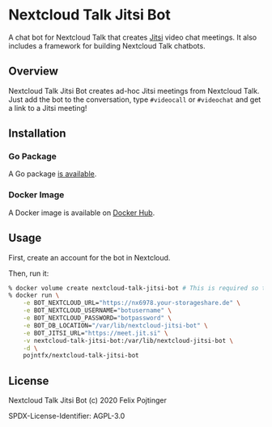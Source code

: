 # Nextcloud Talk Jitsi Bot

A chat bot for Nextcloud Talk that creates [Jitsi](https://jitsi.org) video chat meetings. It also includes a framework for building Nextcloud Talk chatbots.

## Overview

Nextcloud Talk Jitsi Bot creates ad-hoc Jitsi meetings from Nextcloud Talk. Just add the bot to the conversation, type `#videocall` or `#videochat` and get a link to a Jitsi meeting!

## Installation

### Go Package

A Go package [is available](https://pkg.go.dev/github.com/pojntfx/nextcloud-talk-jitsi-bot).

### Docker Image

A Docker image is available on [Docker Hub](https://hub.docker.com/r/pojntfx/nextcloud-talk-jitsi-bot).

## Usage

First, create an account for the bot in Nextcloud.

Then, run it:

```bash
% docker volume create nextcloud-talk-jitsi-bot # This is required so that messages don't get send twice
% docker run \
    -e BOT_NEXTCLOUD_URL="https://nx6978.your-storageshare.de" \
    -e BOT_NEXTCLOUD_USERNAME="botusername" \
    -e BOT_NEXTCLOUD_PASSWORD="botpassword" \
    -e BOT_DB_LOCATION="/var/lib/nextcloud-jitsi-bot" \
    -e BOT_JITSI_URL="https://meet.jit.si" \
    -v nextcloud-talk-jitsi-bot:/var/lib/nextcloud-jitsi-bot \
    -d \
    pojntfx/nextcloud-talk-jitsi-bot
```

## License

Nextcloud Talk Jitsi Bot (c) 2020 Felix Pojtinger

SPDX-License-Identifier: AGPL-3.0
